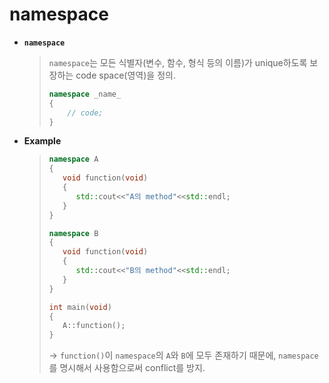 # namespace

* **`namespace`**

  > `namespace`는 모든 식별자(변수, 함수, 형식 등의 이름)가 unique하도록 보장하는 code space(영역)을 정의.
  >
  > ```c++
  > namespace _name_
  > {
  > 	// code;
  > }	
  > ```

  

* **Example**

  > ```c++
  > namespace A
  > {
  >    void function(void)
  >    {
  >       std::cout<<"A의 method"<<std::endl;
  >    }
  > }
  > 
  > namespace B
  > {
  >    void function(void)
  >    {
  >       std::cout<<"B의 method"<<std::endl;
  >    }
  > }
  > 
  > int main(void)
  > {
  >    A::function();
  > }
  > ```
  >
  > → `function()`이 `namespace`의 `A`와 `B`에 모두 존재하기 때문에, 
  > `namespace`를 명시해서 사용함으로써 conflict를 방지.